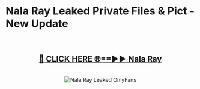 # Nala Ray Leaked Private Files & Pict - New Update
<br>
<div align="center">
<h2><a href="https://mediafilles.blogspot.com/?title=Nala_Ray" rel="nofollow">🔴 CLICK HERE 🌐==►► Nala Ray</a></h2>
<br>
<a href="https://mediafilles.blogspot.com/?title=Nala_Ray" rel="nofollow" data-target="animated-image.originalLink"><img src="https://i.ibb.co.com/WyWwxjT/player-gif2.gif" alt="Nala Ray Leaked OnlyFans" style="max-width: 100%; display: inline-block;" data-target="animated-image.originalImage"></a>
</div>
<br>
